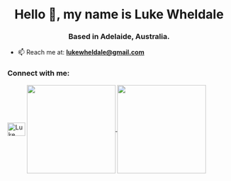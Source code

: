 <h1 align="center">Hello 👋, my name is Luke Wheldale</h1>
<h3 align="center">Based in Adelaide, Australia.</h3>

-   📫 Reach me at: **lukewheldale@gmail.com**

<h3 align="left">Connect with me:</h3>
<p align="left">
<a href="https://linkedin.com/in/luke-wheldale-8b992b116" target="blank"><img align="center" src="https://raw.githubusercontent.com/rahuldkjain/github-profile-readme-generator/master/src/images/icons/Social/linked-in-alt.svg" alt="Luke Wheldale" height="30" width="40" /></a>


<a href="https://github.com/Looch8/convoychat">
  <img height=200 align="center" src="https://github-readme-stats.vercel.app/api/top-langs?username=Looch8&layout=compact&langs_count=8&card_width=320" />
</a>
<a href="https://github.com/Looch8/github-readme-stats">
  <img height=200 align="center" src="https://github-readme-stats.vercel.app/api?username=Looch8" />
</a>

<!--
**Looch8/Looch8** is a ✨ _special_ ✨ repository because its `README.md` (this file) appears on your GitHub profile.

Here are some ideas to get you started:

- 🔭 I’m currently working on ...
- 🌱 I’m currently learning ...
- 👯 I’m looking to collaborate on ...
- 🤔 I’m looking for help with ...
- 💬 Ask me about ...
- 📫 How to reach me: ...
- 😄 Pronouns: ...
- ⚡ Fun fact: ...
-->
